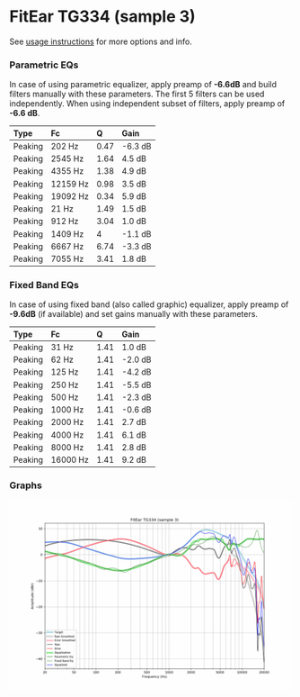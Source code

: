 # FitEar TG334 (sample 3)
See [usage instructions](https://github.com/jaakkopasanen/AutoEq#usage) for more options and info.

### Parametric EQs
In case of using parametric equalizer, apply preamp of **-6.6dB** and build filters manually
with these parameters. The first 5 filters can be used independently.
When using independent subset of filters, apply preamp of **-6.6 dB**.

| Type    | Fc       |    Q | Gain    |
|:--------|:---------|:-----|:--------|
| Peaking | 202 Hz   | 0.47 | -6.3 dB |
| Peaking | 2545 Hz  | 1.64 | 4.5 dB  |
| Peaking | 4355 Hz  | 1.38 | 4.9 dB  |
| Peaking | 12159 Hz | 0.98 | 3.5 dB  |
| Peaking | 19092 Hz | 0.34 | 5.9 dB  |
| Peaking | 21 Hz    | 1.49 | 1.5 dB  |
| Peaking | 912 Hz   | 3.04 | 1.0 dB  |
| Peaking | 1409 Hz  | 4    | -1.1 dB |
| Peaking | 6667 Hz  | 6.74 | -3.3 dB |
| Peaking | 7055 Hz  | 3.41 | 1.8 dB  |

### Fixed Band EQs
In case of using fixed band (also called graphic) equalizer, apply preamp of **-9.6dB**
(if available) and set gains manually with these parameters.

| Type    | Fc       |    Q | Gain    |
|:--------|:---------|:-----|:--------|
| Peaking | 31 Hz    | 1.41 | 1.0 dB  |
| Peaking | 62 Hz    | 1.41 | -2.0 dB |
| Peaking | 125 Hz   | 1.41 | -4.2 dB |
| Peaking | 250 Hz   | 1.41 | -5.5 dB |
| Peaking | 500 Hz   | 1.41 | -2.3 dB |
| Peaking | 1000 Hz  | 1.41 | -0.6 dB |
| Peaking | 2000 Hz  | 1.41 | 2.7 dB  |
| Peaking | 4000 Hz  | 1.41 | 6.1 dB  |
| Peaking | 8000 Hz  | 1.41 | 2.8 dB  |
| Peaking | 16000 Hz | 1.41 | 9.2 dB  |

### Graphs
![](./FitEar%20TG334%20(sample%203).png)